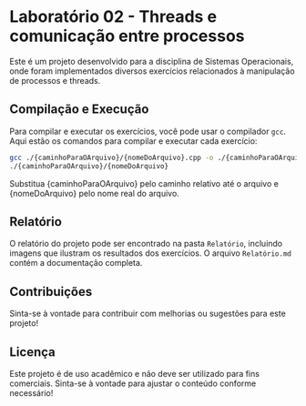 # Laboratório 02 - Threads e comunicação entre processos

Este é um projeto desenvolvido para a disciplina de Sistemas Operacionais, onde foram implementados diversos exercícios relacionados à manipulação de processos e threads.

## Compilação e Execução

Para compilar e executar os exercícios, você pode usar o compilador `gcc`. Aqui estão os comandos para compilar e executar cada exercício:

```bash
gcc ./{caminhoParaOArquivo}/{nomeDoArquivo}.cpp -o ./{caminhoParaOArquivo}/{nomeDoArquivo}
./{caminhoParaOArquivo}/{nomeDoArquivo}
```

Substitua {caminhoParaOArquivo} pelo caminho relativo até o arquivo e {nomeDoArquivo} pelo nome real do arquivo.

## Relatório

O relatório do projeto pode ser encontrado na pasta `Relatório`, incluindo imagens que ilustram os resultados dos exercícios. O arquivo `Relatório.md ` contém a documentação completa.

## Contribuições

Sinta-se à vontade para contribuir com melhorias ou sugestões para este projeto!

## Licença

Este projeto é de uso acadêmico e não deve ser utilizado para fins comerciais. Sinta-se à vontade para ajustar o conteúdo conforme necessário!
